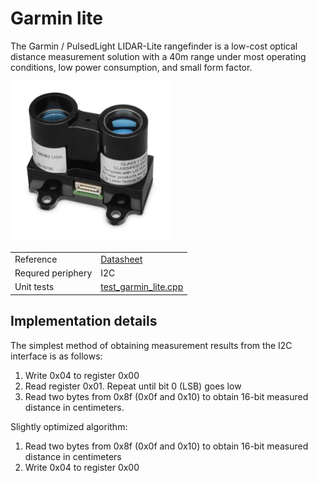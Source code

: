# Garmin lite

The Garmin / PulsedLight LIDAR-Lite rangefinder is a low-cost optical distance measurement solution with a 40m range under most operating conditions, low power consumption, and small form factor.

<img src="https://github.com/ZilantRobotics/libperiph/blob/docs/assets/sensors/rangefinder/garmin_lite_v3.jpg?raw=true" alt="drawing" width="256">

|   |   |
| - | - |
| Reference | [Datasheet](https://static.garmin.com/pumac/LIDAR_Lite_v3_Operation_Manual_and_Technical_Specifications.pdf) |
| Requred periphery | I2C |
| Unit tests | [test_garmin_lite.cpp](../../../tests/sensors/rangefinder/test_garmin_lite.cpp) |

## Implementation details

The simplest method of obtaining measurement results from the I2C interface is as follows:
1. Write 0x04 to register 0x00
2. Read register 0x01. Repeat until bit 0 (LSB) goes low
3. Read two bytes from 0x8f (0x0f and 0x10) to obtain 16-bit measured distance in centimeters.

Slightly optimized algorithm:
1. Read two bytes from 0x8f (0x0f and 0x10) to obtain 16-bit measured distance in centimeters
2. Write 0x04 to register 0x00
